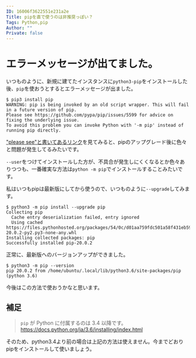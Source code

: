 ```yaml
---
ID: 16006f3622551e231a2e
Title: pipを直で使うのは非推奨っぽい？
Tags: Python,pip
Author: ""
Private: false
---
```


# エラーメッセージが出てました。

いつものように、新規に建てたインスタンスに`python3-pip`をインストールした後、`pip`を使おうとするとエラーメッセージが出ました。

```
$ pip3 install pip
WARNING: pip is being invoked by an old script wrapper. This will fail in a future version of pip.
Please see https://github.com/pypa/pip/issues/5599 for advice on fixing the underlying issue.
To avoid this problem you can invoke Python with '-m pip' instead of running pip directly.
```

["please see"と書いてあるリンク](https://github.com/pypa/pip/issues/5599)を見てみると、pipのアップグレード後に色々と問題が発生してるみたいです。

`--user`をつけてインストールした方が、不具合が発生しにくくなるとか色々ありつつも、一番確実な方法は`python -m pip`でインストールすることみたいです。


私はいつもpipは最新版にしてから使うので、いつものように`--upgrade`してみます。

```
$ python3 -m pip install --upgrade pip
Collecting pip
  Cache entry deserialization failed, entry ignored
  Using cached https://files.pythonhosted.org/packages/54/0c/d01aa759fdc501a58f431eb594a17495f15b88da142ce14b5845662c13f3/pip-20.0.2-py2.py3-none-any.whl
Installing collected packages: pip
Successfully installed pip-20.0.2
```
正常に、最新版へのバージョンアップができました。

```
$ python3 -m pip --version
pip 20.0.2 from /home/ubuntu/.local/lib/python3.6/site-packages/pip (python 3.6)
```

今後はこの方法で使おうかなと思います。

## 補足
> `pip` が Python に付属するのは 3.4 以降です。
https://docs.python.org/ja/3.6/installing/index.html

そのため、python3.4より前の場合は上記の方法は使えません。今までどおりpipをインストールして使いましょう。
